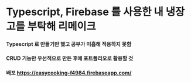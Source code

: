 # Typescript, Firebase 를 사용한 내 냉장고를 부탁해 리메이크

#### Typescript 로 만들기만 했고 공부가 미흡해 적용하지 못함
#### CRUD 기능만 우선적으로 만든 후에 포트폴리오로 활용할 것
#### 배포 https://easycooking-f4984.firebaseapp.com/
